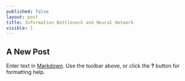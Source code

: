 ```yaml
---
published: false
layout: post
title: Information Bottleneck and Neural Network
visible: 1
---
```

## A New Post

Enter text in [Markdown](http://daringfireball.net/projects/markdown/). Use the toolbar above, or click the **?** button for formatting help.
